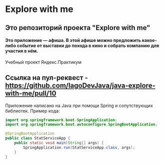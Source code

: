 # Explore with me


## Это репозиторий проекта "Explore with me"
#### Это приложение — афиша. В этой афише можно предложить какое-либо событие от выставки до похода в кино и собрать компанию для участия в нём.

Учебный проект Яндекс.Практикум

## Ссылка на пул-реквест - https://github.com/IagoDevJava/java-explore-with-me/pull/10

<!-- Проект многомодульный:
- Основной сервис:
	- Основной сервисстостоит из трех частей:
		- публичная будет доступна без регистрации любому пользователю сети;
		- закрытая будет доступна только авторизованным пользователям;
		- административная — для администраторов сервиса.
К каждой из частей есть свои требования. Рассмотрим их.
Требования к публичному API
Публичный API должен предоставлять возможности поиска и фильтрации событий. Учтите следующие моменты:
сортировка списка событий должна быть организована либо по количеству просмотров, которое будет запрашиваться в сервисе статистики, либо по датам событий;
при просмотре списка событий должна возвращаться только краткая информация о мероприятиях;
просмотр подробной информации о конкретном событии нужно настроить отдельно (через отдельный эндпоинт);
каждое событие должно относиться к какой-то из закреплённых в приложении категорий;
должна быть настроена возможность получения всех имеющихся категорий и подборок событий (такие подборки будут составлять администраторы ресурса);
каждый публичный запрос для получения списка событий или полной информации о мероприятии должен фиксироваться сервисом статистики.
Подсказка: как узнать IP-адрес клиента, который отправил запрос
Требования к API для авторизованных пользователей
Закрытая часть API должна реализовать возможности зарегистрированных пользователей продукта. Вот что нужно учесть:
авторизованные пользователи должны иметь возможность добавлять в приложение новые мероприятия, редактировать их и просматривать после добавления;
должна быть настроена подача заявок на участие в интересующих мероприятиях;
создатель мероприятия должен иметь возможность подтверждать заявки, которые отправили другие пользователи сервиса.
Требования к API для администратора
Административная часть API должна предоставлять возможности настройки и поддержки работы сервиса. Обратите внимание на эти пункты:
нужно настроить добавление, изменение и удаление категорий для событий;
должна появиться возможность добавлять, удалять и закреплять на главной странице подборки мероприятий;
требуется наладить модерацию событий, размещённых пользователями, — публикация или отклонение;
также должно быть настроено управление пользователями — добавление, активация, просмотр и удаление. 

Сервис статистики
Второй сервис — сервис статистики. Он будет собирать информацию. Во-первых, о количестве обращений пользователей к спискам событий и, во-вторых, о количестве запросов к подробной информации о событии. На основе этой информации должна формироваться статистика о работе приложения.
Функционал сервиса статистики должен содержать:
запись информации о том, что был обработан запрос к эндпоинту API;
предоставление статистики за выбранные даты по выбранному эндпоинту.
Чтобы можно было использовать сервис статистики, нужно разработать HTTP-клиент. Он будет отправлять запросы и обрабатывать ответы. Можно использовать HTTP-клиент, который входит в состав JDK, или RestTemplate, входящий в состав Spring Framework.
-->

Приложение написано на Java при помощи Spring и сопутствующих библиотек. Пример кода:

```java
import org.springframework.boot.SpringApplication;
import org.springframework.boot.autoconfigure.SpringBootApplication;

@SpringBootApplication
public class StatServiceApp {
    public static void main(String[] args) {
        SpringApplication.run(StatServiceApp.class, args);
    }
}
```

<!-- ### Базы данных:
- warehouse - база-список всех товаров с категориями, включает в себя таблицы мест, куда складывает товары при покупке и статистики покупок. Подключается к MARKET-DB, для получения цен
- MARKET-DB - база товаров интернет-магазина. Товары, категории, цены.

#### ER-диаграмма базы данных для приложения:

![This is ER-diagramme](warehouse.png)
 -->
<!-- #### Примеры запросов к базе данных:

Получаем наименование жанров по названиям фильмов:
```
SELECT f.name,
	   g.name
FROM film AS f
JOIN genre AS g ON g.genre_id=f.genre_id 
```
Получаем названия фильмов с рейтингом:
```
SELECT f.name,
	   r.name
FROM film AS f
JOIN rate AS r ON r.rate_id=f.rate_id
```
Получаем количество лайков у фильмов:
```
SELECT f.name,
	   COUNT(l.user_id)
FROM film AS f
JOIN like AS l ON l.film_id=f.film_id
GROUP BY f.name
```
Получаем фильмы, которые нравятся Васе:
```
SELECT u.name,
	   f.name
FROM film AS f
JOIN like AS l ON l.film_id=f.film_id 
JOIN user AS u ON l.user_id=u.user_id
WHERE u.name = 'Vasya'
GROUP BY user_name
```
Получаем пользователей, которым нравится фильм Дюна:
```
SELECT u.name
FROM user AS u
JOIN like AS l ON l.user_id=f.user_id 
JOIN film AS f ON f.film_id=l.film_id
WHERE f.name = 'Dune'
```
Получаем друзей Васи:
```
SELECT f.name
FROM user AS u
JOIN friendly_status AS fs u.user_id=fs.user_id
JOIN friend AS f ON fs.user_id=f.friend_id
WHERE user_name='Vasya'
``` -->
